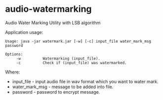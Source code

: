 # audio-watermarking
Audio Water Marking Utility with LSB algorithm

Application usage:
```
Usage: java -jar watermark.jar [-w] [-c] input_file water_mark_msg password 

Options:
	 -w			 Watermarking (input_file).
	 -c			 Check if (input_file) was watermarked.
```
Where:

  - input_file - input audio file in wav format which you want to water mark.
  - water_mark_msg - message to be added into file.
  - password - password to encrypt message.

